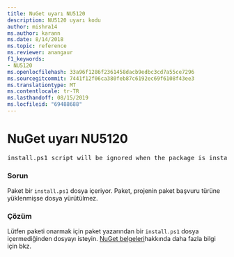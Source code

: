 ```yaml
---
title: NuGet uyarı NU5120
description: NU5120 uyarı kodu
author: mishra14
ms.author: karann
ms.date: 8/14/2018
ms.topic: reference
ms.reviewer: anangaur
f1_keywords:
- NU5120
ms.openlocfilehash: 33a96f1286f2361458dacb9edbc3cd7a55ce7296
ms.sourcegitcommit: 7441f12f06ca380feb87c6192ec69f6108f43ee3
ms.translationtype: MT
ms.contentlocale: tr-TR
ms.lasthandoff: 08/15/2019
ms.locfileid: "69488688"
---
```

# <a name="nuget-warning-nu5120"></a>NuGet uyarı NU5120
<pre>install.ps1 script will be ignored when the package is installed after the migration.</pre>

### <a name="issue"></a>Sorun

Paket bir `install.ps1` dosya içeriyor. Paket, projenin paket başvuru türüne yüklenmişse dosya yürütülmez.


### <a name="solution"></a>Çözüm

Lütfen paketi onarmak için paket yazarından bir `install.ps1` dosya içermediğinden dosyayı isteyin. [NuGet belgeleri](https://docs.microsoft.com/en-us/nuget/consume-packages/migrate-packages-config-to-package-reference)hakkında daha fazla bilgi için bkz.

